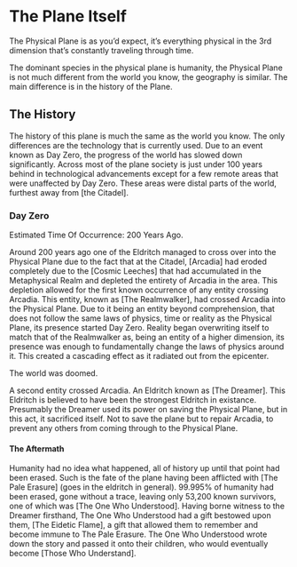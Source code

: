 # The Plane Itself

The Physical Plane is as you’d expect, it’s everything physical in the 3rd dimension that’s constantly traveling through time. 

The dominant species in the physical plane is humanity, the Physical Plane is not much different from the world you know, the geography is similar. The main difference is in the history of the Plane.

## The History
The history of this plane is much the same as the world you know. The only differences are the technology that is currently used. Due to an event known as Day Zero, the progress of the world has slowed down significantly. Across most of the plane society is just under 100 years behind in technological advancements except for a few remote areas that were unaffected by Day Zero. These areas were distal parts of the world, furthest away from [the Citadel]. 

### Day Zero
Estimated Time Of Occurrence: 200 Years Ago.

Around 200 years ago one of the Eldritch managed to cross over into the Physical Plane due to the fact that at the Citadel, [Arcadia] had eroded completely due to the [Cosmic Leeches] that had accumulated in the Metaphysical Realm and depleted the entirety of Arcadia in the area. This depletion allowed for the first known occurrence of any entity crossing Arcadia. This entity, known as [The Realmwalker], had crossed Arcadia into the Physical Plane. Due to it being an entity beyond comprehension, that does not follow the same laws of physics, time or reality as the Physical Plane, its presence started Day Zero. Reality began overwriting itself to match that of the Realmwalker as, being an entity of a higher dimension, its presence was enough to fundamentally change the laws of physics around it. This created a cascading effect as it radiated out from the epicenter.

The world was doomed.

A second entity crossed Arcadia. An Eldritch known as [The Dreamer]. This Eldritch is believed to have been the strongest Eldritch in existance. Presumably the Dreamer used its power on saving the Physical Plane, but in this act, it sacrificed itself. Not to save the plane but to repair Arcadia, to prevent any others from coming through to the Physical Plane.

#### The Aftermath

Humanity had no idea what happened, all of history up until that point had been erased. Such is the fate of the plane having been afflicted with [The Pale Erasure] (goes in the eldritch in general). 99.995% of humanity had been erased, gone without a trace, leaving only 53,200 known survivors, one of which was [The One Who Understood]. Having borne witness to the Dreamer firsthand, The One Who Understood had a gift bestowed upon them, [The Eidetic Flame], a gift that allowed them to remember and become immune to The Pale Erasure. The One Who Understood wrote down the story and passed it onto their children, who would eventually become [Those Who Understand].
